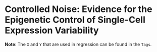 # Controlled Noise: Evidence for the Epigenetic Control of Single-Cell Expression Variability

**Note**: The `X` and `Y` that are used in regression can be found in the `Tags`.
